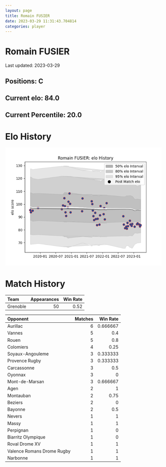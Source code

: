 ```yaml
---  
layout: page  
title: Romain FUSIER  
date: 2023-03-29 11:31:43.704814  
categories: player  
---
```

# Romain FUSIER


Last updated: 2023-03-29
## Positions: C

## Current elo: 84.0

## Current Percentile: 20.0

# Elo History


![elo history](history_RomainFUSIER.png)
# Match History


| Team     |   Appearances |   Win Rate |
|:---------|--------------:|-----------:|
| Grenoble |            50 |       0.52 |

| Opponent                   |   Matches |   Win Rate |
|:---------------------------|----------:|-----------:|
| Aurillac                   |         6 |   0.666667 |
| Vannes                     |         5 |   0.4      |
| Rouen                      |         5 |   0.8      |
| Colomiers                  |         4 |   0.25     |
| Soyaux-Angouleme           |         3 |   0.333333 |
| Provence Rugby             |         3 |   0.333333 |
| Carcassonne                |         3 |   0.5      |
| Oyonnax                    |         3 |   0        |
| Mont-de-Marsan             |         3 |   0.666667 |
| Agen                       |         2 |   1        |
| Montauban                  |         2 |   0.75     |
| Beziers                    |         2 |   0        |
| Bayonne                    |         2 |   0.5      |
| Nevers                     |         1 |   1        |
| Massy                      |         1 |   1        |
| Perpignan                  |         1 |   0        |
| Biarritz Olympique         |         1 |   0        |
| Roval Drome XV             |         1 |   1        |
| Valence Romans Drome Rugby |         1 |   1        |
| Narbonne                   |         1 |   1        |